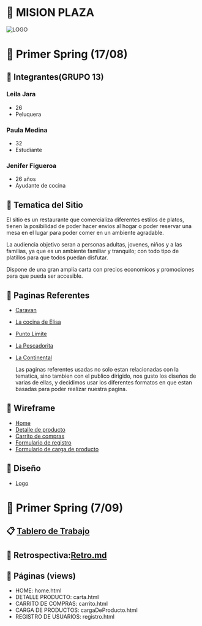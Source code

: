 # :pizza: MISION PLAZA

![LOGO](https://github.com/shennifer/Proyecto-integrador/blob/master/IMAGENES/logo.jpg)

# :paperclip: Primer Spring (17/08)

## :busts_in_silhouette: Integrantes(GRUPO 13)

### Leila Jara
- 26
- Peluquera

### Paula Medina
- 32
- Estudiante

### Jenifer Figueroa
- 26 años
- Ayudante de cocina

## :pushpin: Tematica del Sitio
El sitio es un restaurante que comercializa diferentes estilos de platos, tienen la posibilidad de poder hacer envios al hogar o poder reservar una mesa en el lugar para poder comer en un ambiente agradable.  
  
La audiencia objetivo seran a personas adultas,  jovenes, niños y a las familias, ya que es un ambiente familiar y tranquilo; con todo tipo de platillos para que todos puedan disfutar.  
  
Dispone de una gran amplia carta con precios economicos y promociones para que pueda ser accesible.
 


 ## :page_facing_up: Paginas Referentes
- [Caravan](https://www.caravanrestaurants.co.uk/exmouth-market.html/)
- [La cocina de Elisa](https://www.lacocinadeelisa.es/)
- [Punto Limite](https://puntolimitebar.com/)
- [La Pescadorita](http://www.lapescadorita.com/)
- [La Continental](https://www.lacontinental.com/)

  
  Las paginas referentes usadas no solo estan relacionadas con la tematica, sino tambien con el publico dirigido, nos gusto los diseños de varias de ellas, y decidimos usar los diferentes formatos en que estan basadas para poder realizar nuestra pagina.  
    

## :memo: Wireframe

- [Home](https://github.com/shennifer/Grupo_13_proyecto_integrador/blob/master/WIREFRANES/HOME.png)
- [Detalle de producto](https://github.com/shennifer/Grupo_13_proyecto_integrador/blob/master/WIREFRANES/CARTA.png)
- [Carrito de compras](https://github.com/shennifer/Grupo_13_proyecto_integrador/blob/master/WIREFRANES/CARRITO%20DE%20COMPRAS.png)
- [Formulario de registro](https://github.com/shennifer/Grupo_13_proyecto_integrador/blob/master/WIREFRANES/FORMULARIO%20DE%20REGISTRO.png)
- [Formulario de carga de producto](https://github.com/shennifer/Grupo_13_proyecto_integrador/blob/master/WIREFRANES/CARGA%20DE%20PRODUCTOS.png)

## :art: Diseño
- [Logo](https://github.com/shennifer/Grupo_13_proyecto_integrador/blob/master/IMAGENES/logo.jpg)


# :paperclip: Primer Spring (7/09)

## :clipboard: [Tablero de Trabajo](https://trello.com/b/zvAhtBjM/proyecto-integrador)

## :mag_right: Retrospectiva:[Retro.md]()

## :page_facing_up: Páginas (views)
- HOME: home.html
- DETALLE PRODUCTO: carta.html        
- CARRITO DE COMPRAS: carrito.html      
- CARGA DE PRODUCTOS: cargaDeProducto.html         
- REGISTRO DE USUARIOS: registro.html


